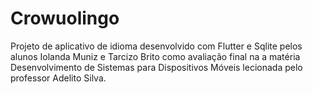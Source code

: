 # Crowuolingo

Projeto de aplicativo de idioma desenvolvido com Flutter e Sqlite pelos alunos Iolanda Muniz e Tarcizo Brito como avaliação final na a matéria Desenvolvimento de Sistemas para Dispositivos Móveis lecionada pelo professor Adelito Silva.


